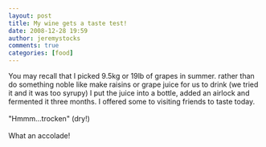 ```yaml
---
layout: post
title: My wine gets a taste test!
date: 2008-12-28 19:59
author: jeremystocks
comments: true
categories: [food]
---
```

You may recall that I picked 9.5kg or 19lb of grapes in summer. rather than do something noble like make raisins or grape juice for us to drink (we tried it and it was too syrupy) I put the juice into a bottle, added an airlock and fermented it three months. I offered some to visiting friends to taste today.<br /><br />"Hmmm...trocken" (dry!)<br /><br />What an accolade!
